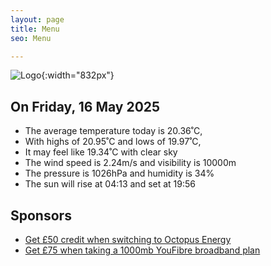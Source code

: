 ```yaml
---
layout: page
title: Menu
seo: Menu

---
```


![Logo](/images/logo.jpg){:width="832px"}

<!-- weather_marker starts -->
## On Friday, 16 May 2025

- The average temperature today is 20.36˚C,
- With highs of 20.95˚C and lows of 19.97˚C,
- It may feel like 19.34˚C with clear sky
- The wind speed is 2.24m/s and visibility is 10000m
- The pressure is 1026hPa and humidity is 34%
- The sun will rise at 04:13 and set at 19:56

<!-- weather_marker ends -->

## Sponsors

- [Get £50 credit when switching to Octopus Energy](https://bit.ly/3oD1nnS)
- [Get £75 when taking a 1000mb YouFibre broadband plan](https://aklam.io/91zWhU?)
